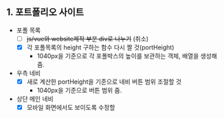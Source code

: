 ## 1. 포트폴리오 사이트
- 포폴 목록    
  - [ ] ~~js/vue와 website제작 부분 div로 나누기~~   (취소)    
  - [x] 각 포폴목록의 height 구하는 함수 다시 짤 것(portHeight)
    - 1040px을 기준으로 각 포폴박스의 높이를 보관하는 객체, 배열을 생성해줌.
  
- 우측 네비
  - [x] 새로 계산한 portHeight을 기준으로 네비 버튼 범위 조절할 것
    - 1040px을 기준으로 버튼 범위 줌.
  
- 상단 메인 네비
  - [x] 모바일 화면에서도 보이도록 수정할 
